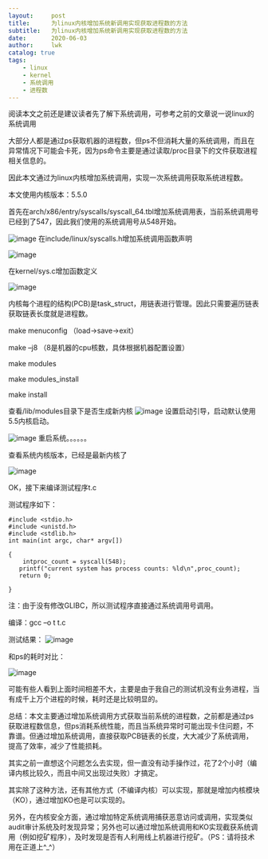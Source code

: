 ```yaml
---
layout:     post
title:      为linux内核增加系统新调用实现获取进程数的方法
subtitle:   为linux内核增加系统新调用实现获取进程数的方法
date:       2020-06-03
author:     lwk
catalog: true
tags:
    - linux
    - kernel
    - 系统调用
    - 进程数
---
```

阅读本文之前还是建议读者先了解下系统调用，可参考之前的文章说一说linux的系统调用

大部分人都是通过ps获取机器的进程数，但ps不但消耗大量的系统调用，而且在异常情况下可能会卡死，因为ps命令主要是通过读取/proc目录下的文件获取进程相关信息的。

因此本文通过为linux内核增加系统调用，实现一次系统调用获取系统进程数。

 本文使用内核版本：5.5.0


首先在arch/x86/entry/syscalls/syscall_64.tbl增加系统调用表，当前系统调用号已经到了547，因此我们使用的系统调用号从548开始。

![image](https://user-images.githubusercontent.com/36918717/177023928-f0dcab94-6fee-49dd-b73b-1028bf92749f.png)
在include/linux/syscalls.h增加系统调用函数声明

![image](https://user-images.githubusercontent.com/36918717/177023932-ddc3d3ba-ef2e-42f1-a2ee-fba55ab3b57f.png)

在kernel/sys.c增加函数定义

![image](https://user-images.githubusercontent.com/36918717/177023933-2d01ecfe-b257-4f1a-96b8-96f012446691.png)

内核每个进程的结构(PCB)是task_struct，用链表进行管理。因此只需要遍历链表获取链表长度就是进程数。


 

make menuconfig （load->save->exit）

make –j8 （8是机器的cpu核数，具体根据机器配置设置）

make modules

make modules_install

make install

查看/lib/modules目录下是否生成新内核
![image](https://user-images.githubusercontent.com/36918717/177023937-84f8b78d-9284-4184-9fdb-40f40482e6cf.png)
设置启动引导，启动默认使用5.5内核启动。


![image](https://user-images.githubusercontent.com/36918717/177023938-c016366f-0608-4efa-a5ff-8f074ec60d0c.png)
重启系统。。。。。。

查看系统内核版本，已经是最新内核了

![image](https://user-images.githubusercontent.com/36918717/177023942-5d946e6f-604b-45a3-9379-b747986ee1b8.png)

OK，接下来编译测试程序t.c

测试程序如下：
```
#include <stdio.h>
#include <unistd.h>
#include <stdlib.h>
int main(int argc, char* argv[])

{
    intproc_count = syscall(548);
   printf("current system has process counts: %ld\n",proc_count);
   return 0;

}
```
 

注：由于没有修改GLIBC，所以测试程序直接通过系统调用号调用。

编译：gcc –o t t.c

 

测试结果：
![image](https://user-images.githubusercontent.com/36918717/177023950-85b2bc7a-5e04-4e93-bdc4-05afb3afe98f.png)


和ps的耗时对比：


![image](https://user-images.githubusercontent.com/36918717/177023951-8b14b25b-37c7-4566-ab3c-029925267ce8.png)

可能有些人看到上面时间相差不大，主要是由于我自己的测试机没有业务进程，当有成千上万个进程的时候，耗时还是比较明显的。

 

总结：本文主要通过增加系统调用方式获取当前系统的进程数，之前都是通过ps获取进程数信息，但ps消耗系统性能，而且当系统异常时可能出现卡住问题，不靠谱。但通过增加系统调用，直接获取PCB链表的长度，大大减少了系统调用，提高了效率，减少了性能损耗。

其实之前一直想这个问题怎么去实现，但一直没有动手操作过，花了2个小时（编译内核比较久，而且中间又出现过失败）才搞定。

其实除了这种方法，还有其他方式（不编译内核）可以实现，那就是增加内核模块（KO），通过增加KO也是可以实现的。

另外，在内核安全方面，通过增加特定系统调用捕获恶意访问或调用，实现类似audit审计系统及时发现异常；另外也可以通过增加系统调用和KO实现截获系统调用（例如挖矿程序），及时发现是否有人利用线上机器进行挖矿。（PS：请将技术用在正道上^_^）



